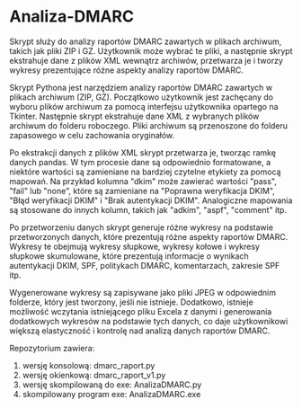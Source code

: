 # Analiza-DMARC
Skrypt służy do analizy raportów DMARC zawartych w plikach archiwum, takich jak pliki ZIP i GZ. Użytkownik może wybrać te pliki, a następnie skrypt ekstrahuje dane z plików XML wewnątrz archiwów, przetwarza je i tworzy wykresy prezentujące różne aspekty analizy raportów DMARC.

Skrypt Pythona jest narzędziem analizy raportów DMARC zawartych w plikach archiwum (ZIP, GZ). Początkowo użytkownik jest zachęcany do wyboru plików archiwum za pomocą interfejsu użytkownika opartego na Tkinter. Następnie skrypt ekstrahuje dane XML z wybranych plików archiwum do folderu roboczego. Pliki archiwum są przenoszone do folderu zapasowego w celu zachowania oryginałów.

Po ekstrakcji danych z plików XML skrypt przetwarza je, tworząc ramkę danych pandas. W tym procesie dane są odpowiednio formatowane, a niektóre wartości są zamieniane na bardziej czytelne etykiety za pomocą mapowań. Na przykład kolumna "dkim" może zawierać wartości "pass", "fail" lub "none", które są zamieniane na "Poprawna weryfikacja DKIM", "Błąd weryfikacji DKIM" i "Brak autentykacji DKIM". Analogiczne mapowania są stosowane do innych kolumn, takich jak "adkim", "aspf", "comment" itp.

Po przetworzeniu danych skrypt generuje różne wykresy na podstawie przetworzonych danych, które prezentują różne aspekty raportów DMARC. Wykresy te obejmują wykresy słupkowe, wykresy kołowe i wykresy słupkowe skumulowane, które prezentują informacje o wynikach autentykacji DKIM, SPF, politykach DMARC, komentarzach, zakresie SPF itp.

Wygenerowane wykresy są zapisywane jako pliki JPEG w odpowiednim folderze, który jest tworzony, jeśli nie istnieje. Dodatkowo, istnieje możliwość wczytania istniejącego pliku Excela z danymi i generowania dodatkowych wykresów na podstawie tych danych, co daje użytkownikowi większą elastyczność i kontrolę nad analizą danych raportów DMARC.

Repozytorium zawiera:

1. wersję konsolową: dmarc_raport.py
2. wersję okienkową: dmarc_raport_v1.py
3. wersję skompilowaną do exe: AnalizaDMARC.py
4. skompilowany program exe: AnalizaDMARC.exe
